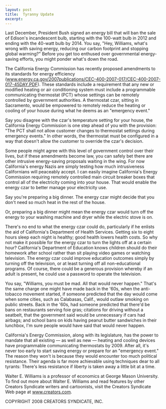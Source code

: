 ```yaml
---
layout: post
title:  Tyranny Update
excerpt:
---
```


Last December, President Bush signed an energy bill that will ban the sale of Edison's incandescent bulb, starting with the 100-watt bulb in 2012 and ending with the 40-watt bulb by 2014. You say, "Hey, Williams, what's wrong with saving energy, reducing our carbon footprint and stopping global warming?" Before you get too enthused over governmental energy-saving efforts, you might ponder what's down the road.

The California Energy Commission has recently proposed amendments to its standards for energy efficiency (www.energy.ca.gov/2007publications/CEC-400-2007-017/CEC-400-2007-017-45DAY.PDF). These standards include a requirement that any new or modified heating or air conditioning system must include a programmable communicating thermostat (PCT) whose settings can be remotely controlled by government authorities. A thermostat czar, sitting in Sacramento, would be empowered to remotely reduce the heating or cooling of your house during what he deems as an "emergency event."

Say you disagree with the czar's temperature setting for your house, the California Energy Commission is one step ahead of you with the provision: "The PCT shall not allow customer changes to thermostat settings during emergency events." In other words, the thermostat must be configured in a way that doesn't allow the customer to override the czar's decision.

Some people might agree with this level of government control over their lives, but if these amendments become law, you can safely bet there are other intrusive energy-saving proposals waiting in the wing. For now California's energy Nazis are simply testing how much intrusiveness Californians will peaceably accept. I can easily imagine California's Energy Commission requiring remotely controlled main circuit breaker boxes that control all of the electricity coming into your house. That would enable the energy czar to better manage your electricity use.

Say you're preparing a big dinner. The energy czar might decide that you don't need so much heat in the rest of the house.

 Or, preparing a big dinner might mean the energy czar would turn off the energy to your washing machine and dryer while the electric stove is on.

There's no end to what the energy czar could do, particularly if he enlists the aid of California's Department of Health Services. Getting six to eight hours sleep each night is healthy; good health lowers health costs. So why not make it possible for the energy czar to turn the lights off at a certain hour? California's Department of Education knows children should do their homework after school rather than sit playing video games or watching television. The energy czar could improve education outcomes simply by turning off the television, or at least turning off all non-educational programs. Of course, there could be a generous provision whereby if an adult is present, he could use a password to operate the television.

You say, "Williams, you must be mad. All that would never happen." That's the same charge one might have made back in the '60s, when the anti-tobacco movement started, if someone predicted that the day would come when some cities, such as Calabasas, Calif., would outlaw smoking on public streets. Back in the '60s, had someone predicted that there'd be bans on restaurants serving foie gras; citations for driving without a seatbelt, that the government said would be unnecessary if cars had airbags; and school bans on kids having peanut butter sandwiches in their lunchbox, I'm sure people would have said that would never happen.

California's Energy Commission, along with its legislature, has the power to mandate that all existing — as well as new — heating and cooling devices have programmable communicating thermostats by 2009. After all, it's never too early to start saving energy or prepare for an "emergency event." The reason they won't is because they would encounter too much political resistance. Their agenda is far more achievable using techniques dear to all tyrants: There's less resistance if liberty is taken away a little bit at a time.

Walter E. Williams is a professor of economics at George Mason University. To find out more about Walter E. Williams and read features by other Creators Syndicate writers and cartoonists, visit the Creators Syndicate Web page at www.creators.com.

COPYRIGHT 2008 CREATORS SYNDICATE, INC.
